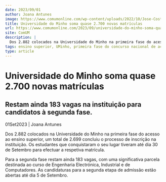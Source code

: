 ```yaml
---
date: 2023/09/01
author: Joana Antunes
image: https://www.comumonline.com/wp-content/uploads/2022/10/Jose-Costa_Universidade-do-Minho_37-1500x1075.jpg
title: Universidade do Minho soma quase 2.700 novas matrículas
url: https://www.comumonline.com/2023/09/universidade-do-minho-soma-quase-2-700-novas-matriculas/
site: ComUM
description: |
  Dos 2.882 colocados na Universidade do Minho na primeira fase do acesso ao ensino superior, 2.699 concluiram o processo de inscrição na instituição.
tags: ensino superior, UMinho, primeira fase do concurso nacional de acesso ao ensino superior
type: article
---
```



# Universidade do Minho soma quase 2.700 novas matrículas

## Restam ainda 183 vagas na instituição para candidatos à segunda fase.

01Set2023 | Joana Antunes

Dos 2.882 colocados na Universidade do Minho na primeira fase do acesso ao ensino superior, um total de 2.699 concluiu o processo de inscrição na instituição. Os estudantes que conquistaram o seu lugar tiveram até dia 30 de Setembro para efectuar a respetiva matrícula.

Para a segunda fase restam ainda 183 vagas, com uma significativa parcela destinada ao curso de Engenharia Electrónica, Industrial e de Computadores. As candidaturas para a segunda etapa de admissão estão abertas até dia 5 de Setembro.
